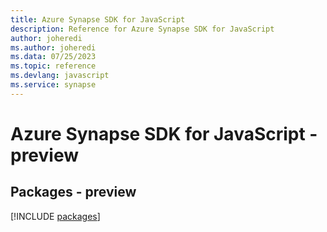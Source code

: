 ```yaml
---
title: Azure Synapse SDK for JavaScript
description: Reference for Azure Synapse SDK for JavaScript
author: joheredi
ms.author: joheredi
ms.data: 07/25/2023
ms.topic: reference
ms.devlang: javascript
ms.service: synapse
---
```

# Azure Synapse SDK for JavaScript - preview
## Packages - preview
[!INCLUDE [packages](synapse-index.md)]